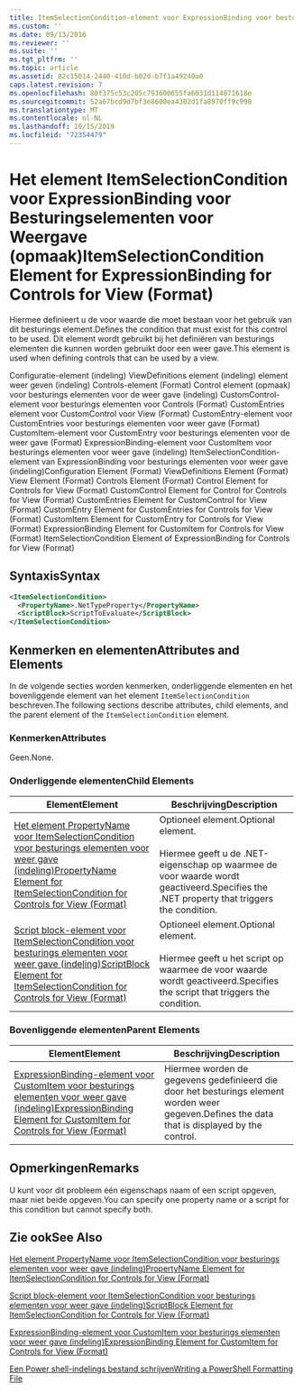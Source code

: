 ```yaml
---
title: ItemSelectionCondition-element voor ExpressionBinding voor besturings elementen voor weer gave (indeling) | Microsoft Docs
ms.custom: ''
ms.date: 09/13/2016
ms.reviewer: ''
ms.suite: ''
ms.tgt_pltfrm: ''
ms.topic: article
ms.assetid: 82c15014-2440-410d-b02d-b7f1a49240a0
caps.latest.revision: 7
ms.openlocfilehash: 80f375c53c205c793600655fa6031d114871618e
ms.sourcegitcommit: 52a67bcd9d7bf3e8600ea4302d1fa8970ff9c998
ms.translationtype: MT
ms.contentlocale: nl-NL
ms.lasthandoff: 10/15/2019
ms.locfileid: "72354479"
---
```

# <a name="itemselectioncondition-element-for-expressionbinding-for-controls-for-view-format"></a><span data-ttu-id="9b722-102">Het element ItemSelectionCondition voor ExpressionBinding voor Besturingselementen voor Weergave (opmaak)</span><span class="sxs-lookup"><span data-stu-id="9b722-102">ItemSelectionCondition Element for ExpressionBinding for Controls for View (Format)</span></span>

<span data-ttu-id="9b722-103">Hiermee definieert u de voor waarde die moet bestaan voor het gebruik van dit besturings element.</span><span class="sxs-lookup"><span data-stu-id="9b722-103">Defines the condition that must exist for this control to be used.</span></span> <span data-ttu-id="9b722-104">Dit element wordt gebruikt bij het definiëren van besturings elementen die kunnen worden gebruikt door een weer gave.</span><span class="sxs-lookup"><span data-stu-id="9b722-104">This element is used when defining controls that can be used by a view.</span></span>

<span data-ttu-id="9b722-105">Configuratie-element (indeling) ViewDefinitions element (indeling) element weer geven (indeling) Controls-element (Format) Control element (opmaak) voor besturings elementen voor de weer gave (indeling) CustomControl-element voor besturings elementen voor Controls (Format) CustomEntries element voor CustomControl voor View (Format) CustomEntry-element voor CustomEntries voor besturings elementen voor weer gave (Format) CustomItem-element voor CustomEntry voor besturings elementen voor de weer gave (Format) ExpressionBinding-element voor CustomItem voor besturings elementen voor weer gave (indeling) ItemSelectionCondition-element van ExpressionBinding voor besturings elementen voor weer gave (indeling)</span><span class="sxs-lookup"><span data-stu-id="9b722-105">Configuration Element (Format) ViewDefinitions Element (Format) View Element (Format) Controls Element (Format) Control Element for Controls for View (Format) CustomControl Element for Control for Controls for View (Format) CustomEntries Element for CustomControl for View (Format) CustomEntry Element for CustomEntries for Controls for View (Format) CustomItem Element for CustomEntry for Controls for View (Format) ExpressionBinding Element for CustomItem for Controls for View (Format) ItemSelectionCondition Element of ExpressionBinding for Controls for View (Format)</span></span>

## <a name="syntax"></a><span data-ttu-id="9b722-106">Syntaxis</span><span class="sxs-lookup"><span data-stu-id="9b722-106">Syntax</span></span>

```xml
<ItemSelectionCondition>
  <PropertyName>.NetTypeProperty</PropertyName>
  <ScriptBlock>ScriptToEvaluate</ScriptBlock>
</ItemSelectionCondition>
```

## <a name="attributes-and-elements"></a><span data-ttu-id="9b722-107">Kenmerken en elementen</span><span class="sxs-lookup"><span data-stu-id="9b722-107">Attributes and Elements</span></span>

<span data-ttu-id="9b722-108">In de volgende secties worden kenmerken, onderliggende elementen en het bovenliggende element van het element `ItemSelectionCondition` beschreven.</span><span class="sxs-lookup"><span data-stu-id="9b722-108">The following sections describe attributes, child elements, and the parent element of the `ItemSelectionCondition` element.</span></span>

### <a name="attributes"></a><span data-ttu-id="9b722-109">Kenmerken</span><span class="sxs-lookup"><span data-stu-id="9b722-109">Attributes</span></span>

<span data-ttu-id="9b722-110">Geen.</span><span class="sxs-lookup"><span data-stu-id="9b722-110">None.</span></span>

### <a name="child-elements"></a><span data-ttu-id="9b722-111">Onderliggende elementen</span><span class="sxs-lookup"><span data-stu-id="9b722-111">Child Elements</span></span>

|<span data-ttu-id="9b722-112">Element</span><span class="sxs-lookup"><span data-stu-id="9b722-112">Element</span></span>|<span data-ttu-id="9b722-113">Beschrijving</span><span class="sxs-lookup"><span data-stu-id="9b722-113">Description</span></span>|
|-------------|-----------------|
|[<span data-ttu-id="9b722-114">Het element PropertyName voor ItemSelectionCondition voor besturings elementen voor weer gave (indeling)</span><span class="sxs-lookup"><span data-stu-id="9b722-114">PropertyName Element for ItemSelectionCondition for Controls for View (Format)</span></span>](./propertyname-element-for-itemselectioncondition-for-controls-for-view-format.md)|<span data-ttu-id="9b722-115">Optioneel element.</span><span class="sxs-lookup"><span data-stu-id="9b722-115">Optional element.</span></span><br /><br /> <span data-ttu-id="9b722-116">Hiermee geeft u de .NET-eigenschap op waarmee de voor waarde wordt geactiveerd.</span><span class="sxs-lookup"><span data-stu-id="9b722-116">Specifies the .NET property that triggers the condition.</span></span>|
|[<span data-ttu-id="9b722-117">Script block-element voor ItemSelectionCondition voor besturings elementen voor weer gave (indeling)</span><span class="sxs-lookup"><span data-stu-id="9b722-117">ScriptBlock Element for ItemSelectionCondition for Controls for View (Format)</span></span>](./scriptblock-element-for-itemselectioncondition-for-controls-for-view-format.md)|<span data-ttu-id="9b722-118">Optioneel element.</span><span class="sxs-lookup"><span data-stu-id="9b722-118">Optional element.</span></span><br /><br /> <span data-ttu-id="9b722-119">Hiermee geeft u het script op waarmee de voor waarde wordt geactiveerd.</span><span class="sxs-lookup"><span data-stu-id="9b722-119">Specifies the script that triggers the condition.</span></span>|

### <a name="parent-elements"></a><span data-ttu-id="9b722-120">Bovenliggende elementen</span><span class="sxs-lookup"><span data-stu-id="9b722-120">Parent Elements</span></span>

|<span data-ttu-id="9b722-121">Element</span><span class="sxs-lookup"><span data-stu-id="9b722-121">Element</span></span>|<span data-ttu-id="9b722-122">Beschrijving</span><span class="sxs-lookup"><span data-stu-id="9b722-122">Description</span></span>|
|-------------|-----------------|
|[<span data-ttu-id="9b722-123">ExpressionBinding-element voor CustomItem voor besturings elementen voor weer gave (indeling)</span><span class="sxs-lookup"><span data-stu-id="9b722-123">ExpressionBinding Element for CustomItem for Controls for View (Format)</span></span>](./expressionbinding-element-for-customitem-for-controls-for-view-format.md)|<span data-ttu-id="9b722-124">Hiermee worden de gegevens gedefinieerd die door het besturings element worden weer gegeven.</span><span class="sxs-lookup"><span data-stu-id="9b722-124">Defines the data that is displayed by the control.</span></span>|

## <a name="remarks"></a><span data-ttu-id="9b722-125">Opmerkingen</span><span class="sxs-lookup"><span data-stu-id="9b722-125">Remarks</span></span>

<span data-ttu-id="9b722-126">U kunt voor dit probleem één eigenschaps naam of een script opgeven, maar niet beide opgeven.</span><span class="sxs-lookup"><span data-stu-id="9b722-126">You can specify one property name or a script for this condition but cannot specify both.</span></span>

## <a name="see-also"></a><span data-ttu-id="9b722-127">Zie ook</span><span class="sxs-lookup"><span data-stu-id="9b722-127">See Also</span></span>

[<span data-ttu-id="9b722-128">Het element PropertyName voor ItemSelectionCondition voor besturings elementen voor weer gave (indeling)</span><span class="sxs-lookup"><span data-stu-id="9b722-128">PropertyName Element for ItemSelectionCondition for Controls for View (Format)</span></span>](./propertyname-element-for-itemselectioncondition-for-controls-for-view-format.md)

[<span data-ttu-id="9b722-129">Script block-element voor ItemSelectionCondition voor besturings elementen voor weer gave (indeling)</span><span class="sxs-lookup"><span data-stu-id="9b722-129">ScriptBlock Element for ItemSelectionCondition for Controls for View (Format)</span></span>](./scriptblock-element-for-itemselectioncondition-for-controls-for-view-format.md)

[<span data-ttu-id="9b722-130">ExpressionBinding-element voor CustomItem voor besturings elementen voor weer gave (indeling)</span><span class="sxs-lookup"><span data-stu-id="9b722-130">ExpressionBinding Element for CustomItem for Controls for View (Format)</span></span>](./expressionbinding-element-for-customitem-for-controls-for-view-format.md)

[<span data-ttu-id="9b722-131">Een Power shell-indelings bestand schrijven</span><span class="sxs-lookup"><span data-stu-id="9b722-131">Writing a PowerShell Formatting File</span></span>](./writing-a-powershell-formatting-file.md)
